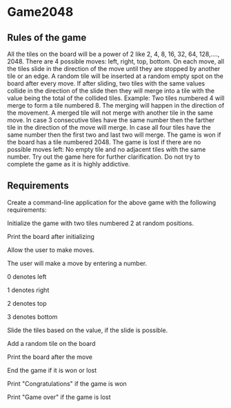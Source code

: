 # Game2048

## Rules of the game
All the tiles on the board will be a power of 2 like 2, 4, 8, 16, 32, 64, 128,...., 2048.
There are 4 possible moves: left, right, top, bottom.
On each move, all the tiles slide in the direction of the move until they are stopped by another tile or an edge.
A random tile will be inserted at a random empty spot on the board after every move.
If after sliding, two tiles with the same values collide in the direction of the slide then they will merge into a tile with the value being the total of the collided tiles.
Example: Two tiles numbered 4 will merge to form a tile numbered 8. The merging will happen in the direction of the movement.
A merged tile will not merge with another tile in the same move.
In case 3 consecutive tiles have the same number then the farther tile in the direction of the move will merge. In case all four tiles have the same number then the first two and last two will merge.
The game is won if the board has a tile numbered 2048.
The game is lost if there are no possible moves left: No empty tile and no adjacent tiles with the same number.
Try out the game here for further clarification. Do not try to complete the game as it is highly addictive.

## Requirements
Create a command-line application for the above game with the following requirements:

Initialize the game with two tiles numbered 2 at random positions.

Print the board after initializing

Allow the user to make moves.

The user will make a move by entering a number.

0 denotes left

1 denotes right

2 denotes top

3 denotes bottom

Slide the tiles based on the value, if the slide is possible.

Add a random tile on the board

Print the board after the move

End the game if it is won or lost

Print "Congratulations" if the game is won

Print "Game over" if the game is lost
